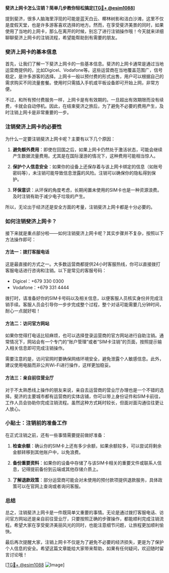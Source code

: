 **斐济上网卡怎么注销？简单几步教你轻松搞定[[TG💪+ @esim1088](https://t.me/s/esim1088)]**

提到斐济，很多人脑海里浮现的可能是蓝天白云、椰林树影和洁白沙滩，这里不仅是度假天堂，也是许多游客喜欢选择的地方。然而，在享受斐济美景的同时，如果使用了当地的上网卡，那么在离开的时候，别忘了进行注销操作哦！今天就来详细聊聊斐济上网卡的注销流程，希望能帮助到有需要的朋友。

### 斐济上网卡的基本信息

首先，让我们了解一下斐济上网卡的一些基本信息。斐济的上网卡通常是通过当地运营商提供的，比如Digicel、Vodafone等。这些运营商在当地覆盖范围广，信号稳定，是许多游客的选择。上网卡一般以预付费的形式出售，用户可以根据自己的需求购买不同流量套餐。使用时只需插入手机或平板设备即可开始上网，非常方便。

不过，和所有预付费服务一样，上网卡是有有效期的。一旦超出有效期限而没有续费，卡就会自动停机。因此，在结束斐济之旅后，为了避免不必要的费用产生，及时注销上网卡是非常重要的一步。

### 注销斐济上网卡的必要性

为什么一定要注销斐济上网卡呢？主要有以下几个原因：

1. **避免额外费用**：即使在回国之后，如果上网卡仍然处于激活状态，可能会继续产生数据流量费用。尤其是在国际漫游的情况下，这种费用可能相当惊人。
   
2. **保护个人信息安全**：如果你的设备上还保存着与该上网卡绑定的信息（如账号密码等），未注销可能导致信息泄露的风险。注销可以确保你的隐私得到保护。

3. **环保意识**：从环保的角度考虑，长期闲置未使用的SIM卡也是一种资源浪费。及时注销有助于减少电子垃圾的产生。

所以，无论出于经济还是安全方面的考量，注销斐济上网卡都是十分必要的。

### 如何注销斐济上网卡？

接下来就是重点部分啦——如何注销斐济上网卡呢？其实步骤并不复杂，按照以下方法操作即可：

#### 方法一：拨打客服电话

这是最直接的方式之一。大多数运营商都提供24小时客服热线，你可以直接拨打客服电话进行咨询和注销。以下是常见的客服号码：

- Digicel：+679 330 0300
- Vodafone：+679 331 4444

拨打时，请准备好你的SIM卡号码以及相关信息，以便客服人员核实身份并完成注销手续。客服人员会引导你一步步完成整个过程，整个对话可能需要几分钟时间，耐心一点就好啦！

#### 方法二：访问官方网站

如果你觉得打电话比较麻烦，也可以选择登录运营商的官方网站进行自助注销。通常情况下，网站会有一个专门的“账户管理”或者“SIM卡注销”的页面，按照提示输入相关信息即可完成注销操作。

需要注意的是，访问官网时要确保网络环境安全，避免泄露个人敏感信息。此外，建议使用电脑而非公共Wi-Fi进行操作，这样更加稳妥。

#### 方法三：亲自前往营业厅

对于不太熟悉线上操作的朋友来说，亲自去运营商的营业厅办理也是一个不错的选择。斐济的主要城市都有运营商的实体店铺，你可以带上身份证件和SIM卡前往，工作人员会协助你完成注销流程。虽然这种方式耗时较长，但面对面沟通往往更让人放心。

### 小贴士：注销前的准备工作

在正式注销之前，还有一些事情需要提前做好准备：

1. **检查余额**：确认你的SIM卡上还有多少余额，如果余额较多，可以尝试将剩余金额转移到其他账户中，以免浪费。
   
2. **备份重要资料**：如果你的设备中存储了与该SIM卡相关的重要文件或联系人信息，记得提前备份到云端或其他存储介质上。

3. **了解退款政策**：部分运营商可能会对未使用的预付款项提供退款服务，具体政策可以在官网上查询或者询问客服。

### 总结

总之，注销斐济上网卡是一件既简单又重要的事情。无论是通过拨打客服电话、访问官方网站还是亲自前往营业厅，只要按照正确的步骤操作，都能顺利完成注销流程。希望大家在享受斐济美丽风光的同时，也能注意细节问题，让旅程更加顺利愉快。

最后再次提醒大家，注销上网卡不仅是为了避免不必要的经济损失，更是为了保护个人信息的安全。希望这篇文章能给大家带来帮助，如果有任何疑问，欢迎随时留言讨论哦！

[[TG💪+ @esim1088](https://t.me/s/esim1088) ![Image](https://i.postimg.cc/4NQfJmqS/Snipaste-2025-05-13-00-14-12.png)]